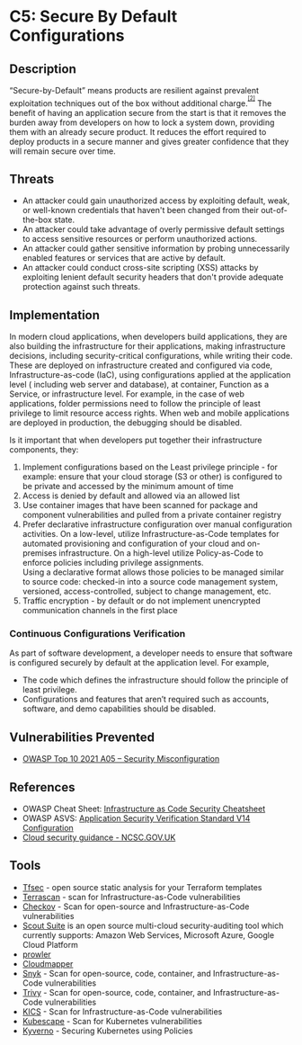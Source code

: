 # C5: Secure By Default Configurations

## Description

“Secure-by-Default” means products are resilient against prevalent exploitation techniques out of the box without additional charge.<sup><sup>[\[2\]](#footnote-2)</sup></sup> The benefit of having an application secure from the start is that it removes the burden away from developers on how to lock a system down, providing them with an already secure product. It reduces the effort required to deploy products in a secure manner and gives greater confidence that they will remain secure over time.

## Threats

- An attacker could gain unauthorized access by exploiting default, weak, or well-known credentials that haven't been changed from their out-of-the-box state.
- An attacker could take advantage of overly permissive default settings to access sensitive resources or perform unauthorized actions.
- An attacker could gather sensitive information by probing unnecessarily enabled features or services that are active by default.
- An attacker could conduct cross-site scripting (XSS) attacks by exploiting lenient default security headers that don't provide adequate protection against such threats.

## Implementation

In modern cloud applications, when developers build applications, they are also building the infrastructure for their applications, making infrastructure decisions, including security-critical configurations, while writing their code.
These are deployed on infrastructure created and configured via code, Infrastructure-as-code (IaC), using configurations applied at the application level ( including web server and database), at container, Function as a Service, or infrastructure level. For example, in the case of web applications, folder permissions need to follow the principle of least privilege to limit resource access rights. When web and mobile applications are deployed in production, the debugging should be disabled.

Is it important that when developers put together their infrastructure components, they:
1. Implement configurations based on the Least privilege principle - for example: ensure that your cloud storage (S3 or other) is configured to be private and accessed by the minimum amount of time
2. Access is denied by default and allowed via an allowed list
3. Use container images that have been scanned for package and component vulnerabilities and pulled from a private container registry
4. Prefer declarative infrastructure configuration over manual configuration activities. On a low-level, utilize Infrastructure-as-Code templates for automated provisioning and configuration of your cloud and on-premises infrastructure. On a high-level utilize Policy-as-Code to enforce policies including privilege assignments.  
    Using a declarative format allows those policies to be managed similar to source code: checked-in into a source code management system, versioned, access-controlled, subject to change management, etc.
5. Traffic encryption - by default or do not implement unencrypted communication channels in the first place

### Continuous Configurations Verification

As part of software development, a developer needs to ensure that software is configured securely by default at the application level. For example,

- The code which defines the infrastructure should follow the principle of least privilege.
- Configurations and features that aren’t required such as accounts, software, and demo capabilities should be disabled.

## Vulnerabilities Prevented

- [OWASP Top 10 2021 A05 – Security Misconfiguration](https://owasp.org/Top10/A05_2021-Security_Misconfiguration/)

## References

- OWASP Cheat Sheet: [Infrastructure as Code Security Cheatsheet](https://cheatsheetseries.owasp.org/cheatsheets/Infrastructure_as_Code_Security_Cheat_Sheet.html)
- OWASP ASVS: [Application Security Verification Standard V14 Configuration](https://github.com/OWASP/ASVS/blob/master/5.0/en/0x22-V14-Config.md)
- [Cloud security guidance - NCSC.GOV.UK](https://www.ncsc.gov.uk/collection/cloud-security)

## Tools

- [Tfsec](https://github.com/aquasecurity/tfsec) - open source static analysis for your Terraform templates
- [Terrascan](https://github.com/accurics/terrascan) - scan for Infrastructure-as-Code vulnerabilities
- [Checkov](https://github.com/bridgecrewio/checkov) - Scan for open-source and Infrastructure-as-Code vulnerabilities
- [Scout Suite](https://github.com/nccgroup/ScoutSuite) is an open source multi-cloud security-auditing tool which currently supports: Amazon Web Services, Microsoft Azure, Google Cloud Platform
- [prowler](https://github.com/toniblyx/prowler)
- [Cloudmapper](https://github.com/duo-labs/cloudmapper)
- [Snyk](https://github.com/snyk/cli) - Scan for open-source, code, container, and Infrastructure-as-Code vulnerabilities
- [Trivy](https://github.com/aquasecurity/trivy) - Scan for open-source, code, container, and Infrastructure-as-Code vulnerabilities
- [KICS](https://github.com/Checkmarx/kics) - Scan for Infrastructure-as-Code vulnerabilities
- [Kubescape](https://github.com/kubescape/kubescape) - Scan for Kubernetes vulnerabilities
- [Kyverno](https://kyverno.io/docs/security/) - Securing Kubernetes using Policies
